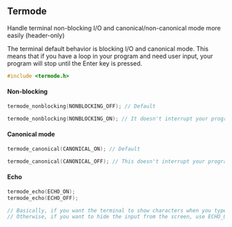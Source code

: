 ## Termode

Handle terminal non-blocking I/O and canonical/non-canonical mode more easily (header-only)

The terminal default behavior is blocking I/O and canonical mode. This means that if you have a loop in your program and need user input, your program will stop until the Enter key is pressed.

```c
#include <termode.h>
```
#### Non-blocking

```c 
termode_nonblocking(NONBLOCKING_OFF); // Default

termode_nonblocking(NONBLOCKING_ON); // It doesn't interrupt your program, but it still has to wait for the Enter key to process the input.
```
#### Canonical mode

```c
termode_canonical(CANONICAL_ON); // Default

termode_canonical(CANONICAL_OFF); // This doesn't interrupt your program and you don't have to wait for the Enter key to process the input.
```
#### Echo

```c
termode_echo(ECHO_ON);
termode_echo(ECHO_OFF); 

// Basically, if you want the terminal to show characters when you type, use ECHO_ON
// Otherwise, if you want to hide the input from the screen, use ECHO_OFF
```
